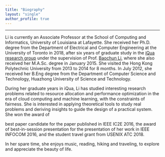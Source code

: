 ```yaml
---
title: "Biography"
layout: "single"
author_profile: true
---
```


---

Li is currently an Associate Professor at the School of Computing and Informatics, University of Louisiana at Lafayette. She received her Ph.D. degree from the Department of Electrical and Computer Engineering at the University of Toronto in 2018, after six years of graduate study in the [iQua research group](http://iqua.ece.toronto.edu/index.html) under the supervision of Prof. [Baochun Li](http://iqua.ece.toronto.edu/bli/index.html), where she also received her M.A.Sc. degree in January 2015. She visited the Hong Kong Polytechnic University from 2013 to 2014 for 8 months. In July 2012, she received her B.Eng degree from the Department of Computer Science and Technology, Huazhong University of Science and Technology.

During her graduate years in iQua, Li has studied interesting research problems related to resource allocation and performance optimization in the era of cloud computing and machine learning, with the constraints of fairness. She is interested in applying theoretical tools to study real problems and deriving insights to guide the design of a practical system. She won the award of 
<!---
[**best paper candidate**](http://conferences.computer.org/IC2E/2016/program.htm) for the paper published in IEEE IC2E 2016, the award of [**best-in-session presentation**](http://infocom2016.ieee-infocom.org/program/main-technical-program) 
-->
best paper candidate for the paper published in IEEE IC2E 2016, the award of best-in-session presentation for the presentation of her work in IEEE INFOCOM 2016, and the student travel grant from USENIX ATC 2018.

<!---
During her undergraduate years, Li achieved excellent academic performance, especially in courses of mathematics and major fundamentals, ranking the top 3% among four hundred students. In the summer of 2011, she received an opportunity to take an internship at Baidu, Inc. in Beijing, the largest search engine provider in China. In her final year, she joined the research group of “Cloud Datacenter & Green Computing/Communications” in her university, actively involved in the thesis project of analyzing the tradeoff between power and performance in datacenter networks. She also took some volunteer work such as organizing scientific lectures.
-->

In her spare time, she enjoys music, reading, hiking and traveling, to explore and appreciate the beauty of life.
